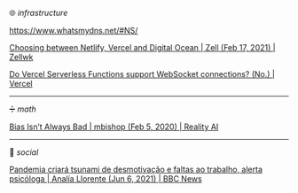🌐 _infrastructure_

https://www.whatsmydns.net/#NS/

[Choosing between Netlify, Vercel and Digital Ocean | Zell (Feb 17, 2021) | Zellwk](https://zellwk.com/blog/netlify-vercel-digital-ocean/)

[Do Vercel Serverless Functions support WebSocket connections? (No.) | Vercel](https://vercel.com/support/articles/do-vercel-serverless-functions-support-websocket-connections)

---

➗ _math_

[Bias Isn’t Always Bad | mbishop (Feb 5, 2020) | Reality AI](https://reality.ai/bias-isnt-always-bad/)

---

👥 _social_ 

[Pandemia criará tsunami de desmotivação e faltas ao trabalho, alerta psicóloga | Analía Llorente (Jun 6, 2021) | BBC News](https://www.bbc.com/portuguese/geral-57194633)
